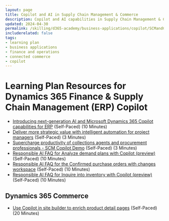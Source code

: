 ```yaml
---
layout: page
title: Copilot and AI in Supply Chain Management & Commerce
description: Copilot and AI capabilities in Supply Chain Management & Commerce
updated: 2024-04-30
permalink: /skilling/d365-academy/business-applications/copilot/SCMandCommerce
includerelated: false
tags:
- learning plan
- business applications
- finance and operations
- connected commerce
- copilot
---
```


# Learning Plan Resources for Dynamics 365 Finance & Supply Chain Management (ERP) Copilot

* [Introducing next-generation AI and Microsoft Dynamics 365 Copilot capabilities for ERP](https://cloudblogs.microsoft.com/dynamics365/bdm/2023/06/15/introducing-next-generation-ai-and-microsoft-dynamics-365-copilot-capabilities-for-erp/) (Self-Paced) (10 Minutes)
* [Deliver more strategic value with intelligent automation for project managers](https://www.microsoft.com/en-us/videoplayer/embed/RW15m5N) (Self-Paced) (3 Minutes)
* [Supercharge productivity of collections agents and procurement professionals - SCM Copilot Demo](https://www.microsoft.com/en-us/videoplayer/embed/RW166Cl) (Self-Paced) (3 Minutes)
* [Responsible AI FAQ for Analyze demand plans with Copilot (preview)](https://learn.microsoft.com/en-us/dynamics365/supply-chain/faq-demand-planning-copilot#what-is-analyze-demand-plans-with-copilot) (Self-Paced) (10 Minutes)
* [Responsible AI FAQ for the Confirmed purchase orders with changes workspace](https://learn.microsoft.com/en-us/dynamics365/supply-chain/faq-confirmed-po-changes) (Self-Paced) (10 Minutes)
* [Responsible AI FAQ for Inquire into inventory with Copilot (preview)](https://learn.microsoft.com/en-us/dynamics365/supply-chain/faq-inventory-query) (Self-Paced) (10 Minutes)


## **Dynamics 365 Commerce** 
* [Use Copilot in site builder to enrich product detail pages](https://learn.microsoft.com/en-us/dynamics365/commerce/copilot-site-builder) (Self-Paced) (20 Minutes)
